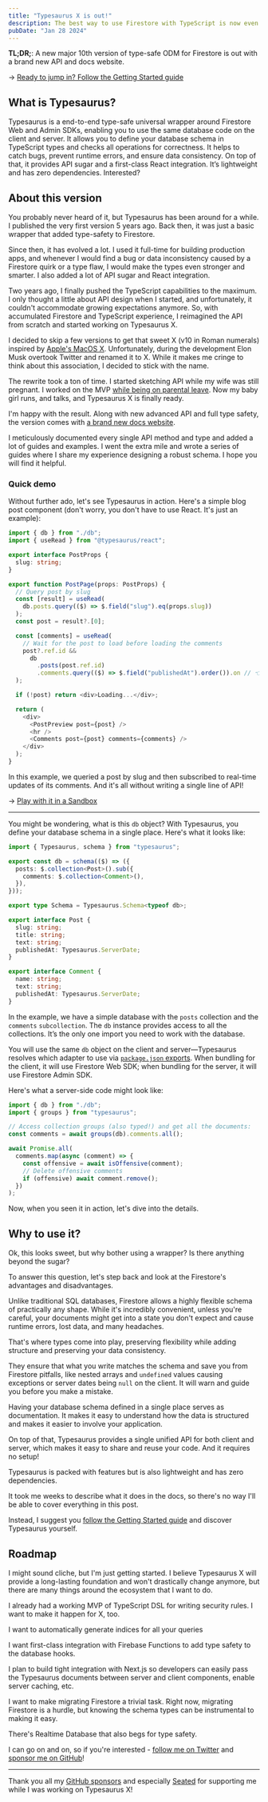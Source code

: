 ```yaml
---
title: "Typesaurus X is out!"
description: The best way to use Firestore with TypeScript is now even better!
pubDate: "Jan 28 2024"
---
```


**TL;DR;**: A new major 10th version of type-safe ODM for Firestore is out with a brand new API and docs website.

→ [Ready to jump in? Follow the Getting Started guide](https://typesaurus.com/get-started/)

## What is Typesaurus?

Typesaurus is a end-to-end type-safe universal wrapper around Firestore Web and Admin SDKs, enabling you to use the same database code on the client and server. It allows you to define your database schema in TypeScript types and checks all operations for correctness. It helps to catch bugs, prevent runtime errors, and ensure data consistency. On top of that, it provides API sugar and a first-class React integration. It’s lightweight and has zero dependencies. Interested?

## About this version

You probably never heard of it, but Typesaurus has been around for a while. I published the very first version 5 years ago. Back then, it was just a basic wrapper that added type-safety to Firestore.

Since then, it has evolved a lot. I used it full-time for building production apps, and whenever I would find a bug or data inconsistency caused by a Firestore quirk or a type flaw, I would make the types even stronger and smarter. I also added a lot of API sugar and React integration.

Two years ago, I finally pushed the TypeScript capabilities to the maximum. I only thought a little about API design when I started, and unfortunately, it couldn't accommodate growing expectations anymore. So, with accumulated Firestore and TypeScript experience, I reimagined the API from scratch and started working on Typesaurus X.

I decided to skip a few versions to get that sweet X (v10 in Roman numerals) inspired by [Apple's MacOS X](https://en.wikipedia.org/wiki/MacOS#Mac_OS_X). Unfortunately, during the development Elon Musk overtook Twitter and renamed it to X. While it makes me cringe to think about this association, I decided to stick with the name.

The rewrite took a ton of time. I started sketching API while my wife was still pregnant. I worked on the MVP [while being on parental leave](https://twitter.com/kossnocorp/status/1569892908823904257). Now my baby girl runs, and talks, and Typesaurus X is finally ready.

I'm happy with the result. Along with new advanced API and full type safety, the version comes with [a brand new docs website](https://typesaurus.com/).

I meticulously documented every single API method and type and added a lot of guides and examples. I went the extra mile and wrote a series of guides where I share my experience designing a robust schema. I hope you will find it helpful.

### Quick demo

Without further ado, let's see Typesaurus in action. Here's a simple blog post component (don't worry, you don't have to use React. It's just an example):

```ts
import { db } from "./db";
import { useRead } from "@typesaurus/react";

export interface PostProps {
  slug: string;
}

export function PostPage(props: PostProps) {
  // Query post by slug
  const [result] = useRead(
    db.posts.query(($) => $.field("slug").eq(props.slug))
  );
  const post = result?.[0];

  const [comments] = useRead(
    // Wait for the post to load before loading the comments
    post?.ref.id &&
      db
        .posts(post.ref.id)
        .comments.query(($) => $.field("publishedAt").order()).on // 👈 .on enables real-time updates
  );

  if (!post) return <div>Loading...</div>;

  return (
    <div>
      <PostPreview post={post} />
      <hr />
      <Comments post={post} comments={comments} />
    </div>
  );
}
```

In this example, we queried a post by slug and then subscribed to real-time updates of its comments. And it's all without writing a single line of API!

→ [Play with it in a Sandbox](https://codesandbox.io/p/devbox/9lm3zl?file=%2Fsrc%2FApp.tsx%3A27%2C1&layout=%257B%2522sidebarPanel%2522%253A%2522EXPLORER%2522%252C%2522rootPanelGroup%2522%253A%257B%2522direction%2522%253A%2522horizontal%2522%252C%2522contentType%2522%253A%2522UNKNOWN%2522%252C%2522type%2522%253A%2522PANEL_GROUP%2522%252C%2522id%2522%253A%2522ROOT_LAYOUT%2522%252C%2522panels%2522%253A%255B%257B%2522type%2522%253A%2522PANEL_GROUP%2522%252C%2522contentType%2522%253A%2522UNKNOWN%2522%252C%2522direction%2522%253A%2522vertical%2522%252C%2522id%2522%253A%2522clrudkl2q00063j6hbnpi4sc5%2522%252C%2522sizes%2522%253A%255B70%252C30%255D%252C%2522panels%2522%253A%255B%257B%2522type%2522%253A%2522PANEL_GROUP%2522%252C%2522contentType%2522%253A%2522EDITOR%2522%252C%2522direction%2522%253A%2522horizontal%2522%252C%2522id%2522%253A%2522EDITOR%2522%252C%2522panels%2522%253A%255B%257B%2522type%2522%253A%2522PANEL%2522%252C%2522contentType%2522%253A%2522EDITOR%2522%252C%2522id%2522%253A%2522clrudkl2p00023j6hwb3hvx99%2522%257D%255D%257D%252C%257B%2522type%2522%253A%2522PANEL_GROUP%2522%252C%2522contentType%2522%253A%2522SHELLS%2522%252C%2522direction%2522%253A%2522horizontal%2522%252C%2522id%2522%253A%2522SHELLS%2522%252C%2522panels%2522%253A%255B%257B%2522type%2522%253A%2522PANEL%2522%252C%2522contentType%2522%253A%2522SHELLS%2522%252C%2522id%2522%253A%2522clrudkl2p00033j6hmqq1b4jh%2522%257D%255D%252C%2522sizes%2522%253A%255B100%255D%257D%255D%257D%252C%257B%2522type%2522%253A%2522PANEL_GROUP%2522%252C%2522contentType%2522%253A%2522DEVTOOLS%2522%252C%2522direction%2522%253A%2522vertical%2522%252C%2522id%2522%253A%2522DEVTOOLS%2522%252C%2522panels%2522%253A%255B%257B%2522type%2522%253A%2522PANEL%2522%252C%2522contentType%2522%253A%2522DEVTOOLS%2522%252C%2522id%2522%253A%2522clrudkl2p00053j6h5sw43sfy%2522%257D%255D%252C%2522sizes%2522%253A%255B100%255D%257D%255D%252C%2522sizes%2522%253A%255B60%252C40%255D%257D%252C%2522tabbedPanels%2522%253A%257B%2522clrudkl2p00023j6hwb3hvx99%2522%253A%257B%2522id%2522%253A%2522clrudkl2p00023j6hwb3hvx99%2522%252C%2522tabs%2522%253A%255B%257B%2522id%2522%253A%2522clrudkl2p00013j6hihmk5wfj%2522%252C%2522mode%2522%253A%2522permanent%2522%252C%2522type%2522%253A%2522FILE%2522%252C%2522filepath%2522%253A%2522%252Fpublic%252Findex.html%2522%252C%2522state%2522%253A%2522IDLE%2522%257D%252C%257B%2522type%2522%253A%2522FILE%2522%252C%2522filepath%2522%253A%2522%252Fnode_modules%252F%2540babel%252Fparser%252Flib%252Findex.js%2522%252C%2522initialSelections%2522%253A%255B%257B%2522startLineNumber%2522%253A10400%252C%2522endLineNumber%2522%253A10400%252C%2522startColumn%2522%253A23%252C%2522endColumn%2522%253A23%257D%255D%252C%2522id%2522%253A%2522clruf602w01qb3j6dug2ibdio%2522%252C%2522mode%2522%253A%2522temporary%2522%252C%2522state%2522%253A%2522IDLE%2522%257D%255D%252C%2522activeTabId%2522%253A%2522clruf602w01qb3j6dug2ibdio%2522%257D%252C%2522clrudkl2p00053j6h5sw43sfy%2522%253A%257B%2522id%2522%253A%2522clrudkl2p00053j6h5sw43sfy%2522%252C%2522activeTabId%2522%253A%2522clrugb5t904ya3j6dd571emky%2522%252C%2522tabs%2522%253A%255B%257B%2522type%2522%253A%2522UNASSIGNED_PORT%2522%252C%2522port%2522%253A5173%252C%2522id%2522%253A%2522clrugb5t904ya3j6dd571emky%2522%252C%2522mode%2522%253A%2522permanent%2522%252C%2522path%2522%253A%2522%252Fposts%252Fhello-world%2522%257D%255D%257D%252C%2522clrudkl2p00033j6hmqq1b4jh%2522%253A%257B%2522id%2522%253A%2522clrudkl2p00033j6hmqq1b4jh%2522%252C%2522tabs%2522%253A%255B%257B%2522id%2522%253A%2522clrudqoet00353j6dec0tep6z%2522%252C%2522mode%2522%253A%2522permanent%2522%252C%2522type%2522%253A%2522TERMINAL%2522%252C%2522shellId%2522%253A%2522clrudqoq9000qe5glbned8jq2%2522%257D%255D%252C%2522activeTabId%2522%253A%2522clrudqoet00353j6dec0tep6z%2522%257D%257D%252C%2522showDevtools%2522%253Atrue%252C%2522showShells%2522%253Atrue%252C%2522showSidebar%2522%253Atrue%252C%2522sidebarPanelSize%2522%253A15%257D)

---

You might be wondering, what is this `db` object? With Typesaurus, you define your database schema in a single place. Here's what it looks like:

```ts
import { Typesaurus, schema } from "typesaurus";

export const db = schema(($) => ({
  posts: $.collection<Post>().sub({
    comments: $.collection<Comment>(),
  }),
}));

export type Schema = Typesaurus.Schema<typeof db>;

export interface Post {
  slug: string;
  title: string;
  text: string;
  publishedAt: Typesaurus.ServerDate;
}

export interface Comment {
  name: string;
  text: string;
  publishedAt: Typesaurus.ServerDate;
}
```

In the example, we have a simple database with the `posts` collection and the `comments` `subcollection`. The `db` instance provides access to all the collections. It’s the only one import you need to work with the database.

You will use the same `db` object on the client and server—Typesaurus resolves which adapter to use via [`package.json` exports](https://nodejs.org/api/packages.html#exports). When bundling for the client, it will use Firestore Web SDK; when bundling for the server, it will use Firestore Admin SDK.

Here's what a server-side code might look like:

```ts
import { db } from "./db";
import { groups } from "typesaurus";

// Access collection groups (also typed!) and get all the documents:
const comments = await groups(db).comments.all();

await Promise.all(
  comments.map(async (comment) => {
    const offensive = await isOffensive(comment);
    // Delete offensive comments
    if (offensive) await comment.remove();
  })
);
```

Now, when you seen it in action, let's dive into the details.

## Why to use it?

Ok, this looks sweet, but why bother using a wrapper? Is there anything beyond the sugar?

To answer this question, let's step back and look at the Firestore's advantages and disadvantages.

Unlike traditional SQL databases, Firestore allows a highly flexible schema of practically any shape. While it's incredibly convenient, unless you're careful, your documents might get into a state you don't expect and cause runtime errors, lost data, and many headaches.

That's where types come into play, preserving flexibility while adding structure and preserving your data consistency.

They ensure that what you write matches the schema and save you from Firestore pitfalls, like nested arrays and `undefined` values causing exceptions or server dates being `null` on the client. It will warn and guide you before you make a mistake.

Having your database schema defined in a single place serves as documentation. It makes it easy to understand how the data is structured and makes it easier to involve your application.

On top of that, Typesaurus provides a single unified API for both client and server, which makes it easy to share and reuse your code. And it requires no setup!

Typesaurus is packed with features but is also lightweight and has zero dependencies.

It took me weeks to describe what it does in the docs, so there's no way I'll be able to cover everything in this post.

Instead, I suggest you [follow the Getting Started guide](https://typesaurus.com/get-started/) and discover Typesaurus yourself.

## Roadmap

I might sound cliche, but I'm just getting started. I believe Typesaurus X will provide a long-lasting foundation and won't drastically change anymore, but there are many things around the ecosystem that I want to do.

I already had a working MVP of TypeScript DSL for writing security rules. I want to make it happen for X, too.

I want to automatically generate indices for all your queries

I want first-class integration with Firebase Functions to add type safety to the database hooks.

I plan to build tight integration with Next.js so developers can easily pass the Typesaurus documents between server and client components, enable server caching, etc.

I want to make migrating Firestore a trivial task. Right now, migrating Firestore is a hurdle, but knowing the schema types can be instrumental to making it easy.

There's Realtime Database that also begs for type safety.

I can go on and on, so if you're interested - [follow me on Twitter](https://twitter.com/kossnocorp) and [sponsor me on GitHub](https://github.com/sponsors/kossnocorp)!

---

Thank you all my [GitHub sponsors](https://github.com/sponsors/kossnocorp) and especially [Seated](https://github.com/seated) for supporting me while I was working on Typesaurus X!
